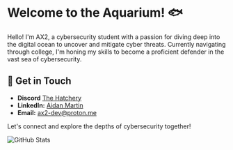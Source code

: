 # Welcome to the Aquarium! 🐟

Hello! I'm AX2, a cybersecurity student with a passion for diving deep into the digital ocean to uncover and mitigate cyber threats. Currently navigating through college, I'm honing my skills to become a proficient defender in the vast sea of cybersecurity.

## 🐬 Get in Touch
- **Discord** [The Hatchery](https://discord.gg/aaq75zabYm)
- **LinkedIn:** [Aidan Martin](https://www.linkedin.com/in/aidan-m-martin)
- **Email:** [ax2-dev@proton.me](mailto:ax2-dev@proton.me)

Let's connect and explore the depths of cybersecurity together!

![GitHub Stats](https://github-readme-stats.vercel.app/api?username=ax2-dev&show_icons=true&theme=dark)
